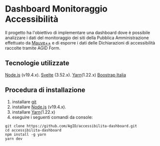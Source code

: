 # Dashboard Monitoraggio Accessibilità

Il progetto ha l'obiettivo di implementare una dashboard dove è possibile
analizzare i dati del monitoraggio dei siti della Pubblica Amministrazione
effettuato da [Mauve++](https://mauve.isti.cnr.it/) e di esporre i dati delle
Dichiarazioni di accessibilità raccolte tramite AGID Form.

## Tecnologie utilizzate

[Node.js](https://nodejs.org/) (v19.4.x).
[Svelte](https://kit.svelte.dev/) (3.52.x).
[Yarn](https://yarnpkg.com/)(1.22.x)
[Boostrap Italia](https://italia.github.io/bootstrap-italia/)

## Procedura di installazione

1. installare [git](https://git-scm.com/downloads)
2. installare [Node.js](https://nodejs.org/) (v19.4.x).
3. installare [Yarn](https://yarnpkg.com/)(1.22.x)
4. eseguire i seguenti comandi da console:

```shell
git clone https://github.com/AgID/accessibilita-dashboard.git
cd accessibilita-dashboard
npm install -g yarn
yarn dev
```
